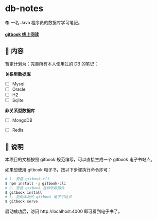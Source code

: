 # db-notes

​:books: 一名 Java 程序员的数据库学习笔记。

**[gitbook 线上阅读](https://dunwu.gitbooks.io/db-notes/content/)**

## :memo: 内容

暂定计划为：完善所有本人使用过的 DB 的笔记：

**关系型数据库**
- [ ] Mysql
- [ ] Oracle
- [ ] H2
- [ ] Sqlite

**非关系型数据库**
- [ ] MongoDB
- [ ] Redis


## :pushpin: 说明

本项目的文档按照 gitbook 规范编写，可以直接生成一个 gitbook 电子书站点。

如果想使用 gitbook 电子书，按以下步骤执行命令即可：

```bash
# 1. 安装 gitbook-cli
$ npm install -g gitbook-cli
# 2. 安装 gitbook 各种依赖插件
$ gitbook install
# 3. 启动本地的 gitbook 电子书站点
$ gitbook serve
```

启动成功后，访问 http://localhost:4000 即可看到电子书了。
